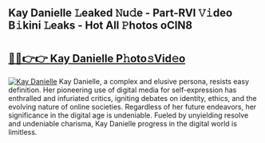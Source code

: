 ## Kay Danielle 𝙻eaked 𝙽u𝚍e - Part-RVI 𝚅𝚒deo B𝚒kini 𝙻eaks - Hot All 𝙿hotos oClN8

# <h2><a href="http://ld3zrd.urlbe.top/?page=Kay+Danielle">🔗🔗👉👉 Kay Danielle P𝚑oto𝚜Vid𝚎o</a></h2>

[![Kay Danielle](https://i.imgur.com/eBuTRDB.gif)](http://ld3zrd.urlbe.top/?page=Kay+Danielle)
Kay Danielle, a complex and elusive persona, resists easy definition. Her pioneering use of digital media for self-expression has enthralled and infuriated critics, igniting debates on identity, ethics, and the evolving nature of online societies. Regardless of her future endeavors, her significance in the digital age is undeniable. Fueled by unyielding resolve and undeniable charisma, Kay Danielle progress in the digital world is limitless.
